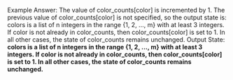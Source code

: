 Example Answer:
The value of color_counts[color] is incremented by 1. The previous value of color_counts[color] is not specified, so the output state is: colors is a list of n integers in the range {1, 2, ..., m} with at least 3 integers. If color is not already in color_counts, then color_counts[color] is set to 1. In all other cases, the state of color_counts remains unchanged.
Output State: **colors is a list of n integers in the range {1, 2, ..., m} with at least 3 integers. If color is not already in color_counts, then color_counts[color] is set to 1. In all other cases, the state of color_counts remains unchanged.**